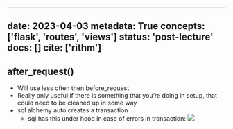 
---
date: 2023-04-03
metadata: True
concepts: ['flask', 'routes', 'views']
status: 'post-lecture'
docs: []
cite: ['rithm']
---

## after_request()

- Will use less often then before_request
- Really only useful if there is something that you’re doing in setup, that could need to be cleaned up in some way
- sql alchemy auto creates a transaction
	- sql has this under hood in case of errors in transaction:
		  ![](assets/image/Study%20Hall-1680540773502.jpeg)
